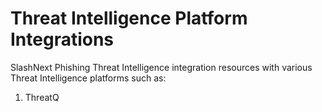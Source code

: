 # Threat Intelligence Platform Integrations
SlashNext Phishing Threat Intelligence integration resources with various Threat Intelligence platforms such as:
1. ThreatQ



